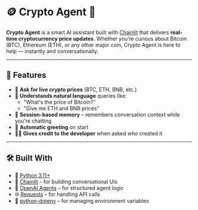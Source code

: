 # 🪙 Crypto Agent 🤖

**Crypto Agent** is a smart AI assistant built with [Chainlit](https://docs.chainlit.io/)
that delivers **real-time cryptocurrency price updates**. Whether you’re curious about Bitcoin (BTC), Ethereum (ETH), or any other major coin, Crypto Agent is here to help — instantly and conversationally.

---

## 🚀 Features

- 💬 **Ask for live crypto prices** (BTC, ETH, BNB, etc.)
- 🤖 **Understands natural language** queries like:
  - "What's the price of Bitcoin?"
  - "Give me ETH and BNB prices"
- 🧠 **Session-based memory** – remembers conversation context while you're chatting
- 👋 **Automatic greeting** on start
- 👨‍💻 **Gives credit to the developer** when asked who created it

---

## 🛠️ Built With

- 🐍 [Python 3.11+](https://www.python.org/)
- 💬 [Chainlit](https://chainlit.io/) – for building conversational UIs
- 🔌 [OpenAI Agents](https://pypi.org/project/openai-agents/) – for structured agent logic
- 🌐 [Requests](https://docs.python-requests.org/) – for handling API calls
- 🔐 [python-dotenv](https://pypi.org/project/python-dotenv/) – for managing environment variables
